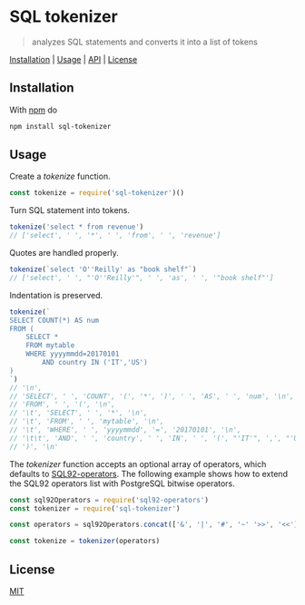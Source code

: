 # SQL tokenizer

> analyzes SQL statements and converts it into a list of tokens

[Installation](#installation) |
[Usage](#usage) |
[API](#api) |
[License](#license)

## Installation

With [npm](https://npmjs.org/) do

```bash
npm install sql-tokenizer
```

## Usage

Create a *tokenize* function.

```javascript
const tokenize = require('sql-tokenizer')()
```

Turn SQL statement into tokens.

```javascript
tokenize('select * from revenue')
// ['select', ' ', '*', ' ', 'from', ' ', 'revenue']
```

Quotes are handled properly.

```javascript
tokenize(`select 'O''Reilly' as "book shelf"`)
// ['select', ' ', "'O''Reilly'", ' ', 'as', ' ', '"book shelf"']
```

Indentation is preserved.

```javascript
tokenize(`
SELECT COUNT(*) AS num
FROM (
	SELECT *
	FROM mytable
	WHERE yyyymmdd=20170101
		AND country IN ('IT','US')
)
`)
// '\n',
// 'SELECT', ' ', 'COUNT', '(', '*', ')', ' ', 'AS', ' ', 'num', '\n',
// 'FROM', ' ', '(', '\n',
// '\t', 'SELECT', ' ', '*', '\n',
// '\t', 'FROM', ' ', 'mytable', '\n',
// '\t', 'WHERE', ' ', 'yyyymmdd', '=', '20170101', '\n',
// '\t\t', 'AND', ' ', 'country', ' ', 'IN', ' ', '(', "'IT'", ',', "'US'", ')', '\n',
// ')', '\n'
```

The *tokenizer* function accepts an optional array of operators, which defaults to [SQL92-operators].
The following example shows how to extend the SQL92 operators list with PostgreSQL bitwise operators.

```javascript
const sql92Operators = require('sql92-operators')
const tokenizer = require('sql-tokenizer')

const operators = sql92Operators.concat(['&', '|', '#', '~' '>>', '<<'])

const tokenize = tokenizer(operators)
```

## License

[MIT](http://g14n.info/mit-license/)

[SQL92-operators]: http://g14n.info/SQL92-operators "SQL92 operators"
